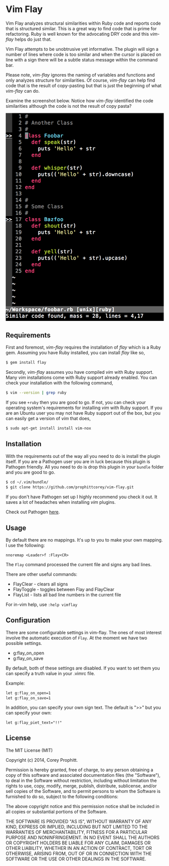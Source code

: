 Vim Flay
========

Vim Flay analyzes structural similarities within Ruby code and reports code
that is structured similar. This is a great way to find code that is prime for
refactoring. Ruby is well known for the advocating DRY code and this *vim-flay*
helps do just that.

Vim Flay attempts to be unobtrusive yet informative. The plugin will sign a
number of lines where code is too similar and when the cursor is placed on
line with a sign there will be a subtle status message within the command bar.

Please note, *vim-flay* ignores the naming of variables and functions and only
analyzes structure for similarities. Of course, *vim-flay* can help find code
that is the result of copy-pasting but that is just the beginning of what
*vim-flay* can do.

Examine the screenshot below. Notice how *vim-flay* identified the code
similarities although the code is not the result of copy pasta?

![alt text](screenshots/flay-in-action.png "Flay finds structural similarities")

Requirements
------------

First and foremost, *vim-flay* requires the installation of *flay* which is a
Ruby gem. Assuming you have Ruby installed, you can install *flay* like so,

```bash
$ gem install flay
```

Secondly, *vim-flay* assumes you have compiled *vim* with Ruby support. Many
*vim* installations come with Ruby support already enabled. You can check your
installation with the following command,

```bash
$ vim --version | grep ruby
```

If you see `+ruby` then you are good to go. If not, you can check your operating
system's requirements for installing *vim* with Ruby support. If you are an
Ubuntu user you may not have Ruby support out of the box, but you can easily get
a version of *vim* that does,

```bash
$ sudo apt-get install install vim-nox
```

Installation
------------

With the requirements out of the way all you need to do is install the plugin
itself. If you are a Pathogen user you are in luck because this plugin is
Pathogen friendly. All you need to do is drop this plugin in your `bundle`
folder and you are good to go.

```bash
$ cd ~/.vim/bundle/
$ git clone https://github.com/prophittcorey/vim-flay.git
```

If you don't have Pathogen set up I highly recommend you check it out. It saves
a lot of headaches when installing *vim* plugins.

Check out Pathogen [here](https://github.com/tpope/vim-pathogen).

Usage
-----

By default there are no mappings. It's up to you to make your own mapping. I
use the following:

    nnoremap <Leader>f :Flay<CR>

The `Flay` command processed the current file and signs any bad lines.

There are other useful commands:

* FlayClear - clears all signs
* FlayToggle - toggles between Flay and FlayClear
* FlayList - lists all bad line numbers in the current file

For in-vim help, use `:help vimflay`

Configuration
-------------

There are some configurable settings in vim-flay. The ones of most interest
involve the automatic execution of `Flay`. At the moment we have two possible
settings.

* g:flay_on_open
* g:flay_on_save

By default, both of these settings are disabled. If you want to set them you
can specify a truth value in your .vimrc file.

Example:

    let g:flay_on_open=1
    let g:flay_on_save=1

In addition, you can specify your own sign text. The default is ">>" but you
can specify your own:

    let g:flay_piet_text="!!"

License
-------

The MIT License (MIT)

Copyright (c) 2014, Corey Prophitt.

Permission is hereby granted, free of charge, to any person obtaining a copy
of this software and associated documentation files (the "Software"), to deal
in the Software without restriction, including without limitation the rights
to use, copy, modify, merge, publish, distribute, sublicense, and/or sell
copies of the Software, and to permit persons to whom the Software is
furnished to do so, subject to the following conditions:

The above copyright notice and this permission notice shall be included in
all copies or substantial portions of the Software.

THE SOFTWARE IS PROVIDED "AS IS", WITHOUT WARRANTY OF ANY KIND, EXPRESS OR
IMPLIED, INCLUDING BUT NOT LIMITED TO THE WARRANTIES OF MERCHANTABILITY,
FITNESS FOR A PARTICULAR PURPOSE AND NONINFRINGEMENT. IN NO EVENT SHALL THE
AUTHORS OR COPYRIGHT HOLDERS BE LIABLE FOR ANY CLAIM, DAMAGES OR OTHER
LIABILITY, WHETHER IN AN ACTION OF CONTRACT, TORT OR OTHERWISE, ARISING FROM,
OUT OF OR IN CONNECTION WITH THE SOFTWARE OR THE USE OR OTHER DEALINGS IN
THE SOFTWARE.
